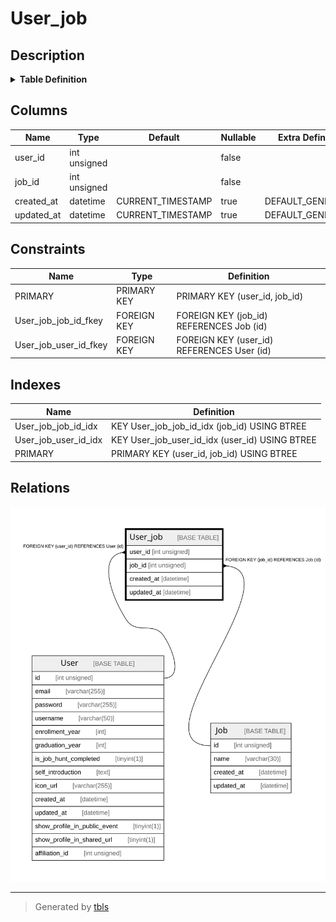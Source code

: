 # User_job

## Description

<details>
<summary><strong>Table Definition</strong></summary>

```sql
CREATE TABLE `User_job` (
  `user_id` int unsigned NOT NULL,
  `job_id` int unsigned NOT NULL,
  `created_at` datetime DEFAULT CURRENT_TIMESTAMP,
  `updated_at` datetime DEFAULT CURRENT_TIMESTAMP,
  PRIMARY KEY (`user_id`,`job_id`),
  KEY `User_job_job_id_idx` (`job_id`),
  KEY `User_job_user_id_idx` (`user_id`),
  CONSTRAINT `User_job_job_id_fkey` FOREIGN KEY (`job_id`) REFERENCES `Job` (`id`) ON DELETE RESTRICT ON UPDATE CASCADE,
  CONSTRAINT `User_job_user_id_fkey` FOREIGN KEY (`user_id`) REFERENCES `User` (`id`) ON DELETE RESTRICT ON UPDATE CASCADE
) ENGINE=InnoDB DEFAULT CHARSET=utf8mb4 COLLATE=utf8mb4_unicode_ci
```

</details>

## Columns

| Name | Type | Default | Nullable | Extra Definition | Children | Parents | Comment |
| ---- | ---- | ------- | -------- | ---------------- | -------- | ------- | ------- |
| user_id | int unsigned |  | false |  |  | [User](User.md) |  |
| job_id | int unsigned |  | false |  |  | [Job](Job.md) |  |
| created_at | datetime | CURRENT_TIMESTAMP | true | DEFAULT_GENERATED |  |  |  |
| updated_at | datetime | CURRENT_TIMESTAMP | true | DEFAULT_GENERATED |  |  |  |

## Constraints

| Name | Type | Definition |
| ---- | ---- | ---------- |
| PRIMARY | PRIMARY KEY | PRIMARY KEY (user_id, job_id) |
| User_job_job_id_fkey | FOREIGN KEY | FOREIGN KEY (job_id) REFERENCES Job (id) |
| User_job_user_id_fkey | FOREIGN KEY | FOREIGN KEY (user_id) REFERENCES User (id) |

## Indexes

| Name | Definition |
| ---- | ---------- |
| User_job_job_id_idx | KEY User_job_job_id_idx (job_id) USING BTREE |
| User_job_user_id_idx | KEY User_job_user_id_idx (user_id) USING BTREE |
| PRIMARY | PRIMARY KEY (user_id, job_id) USING BTREE |

## Relations

![er](User_job.svg)

---

> Generated by [tbls](https://github.com/k1LoW/tbls)
